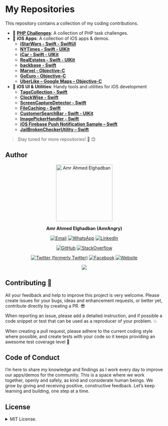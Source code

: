 # My Repositories  

This repository contains a collection of my coding contributions.  

- 📌 **[PHP Challenges](https://github.com/amrangry/PHP-Task-Assignment)**: A collection of PHP task challenges.
- 📱 **iOS Apps**: A collection of iOS apps & demos.
 	 - **[iStarWars - Swift - SwiftUI ](https://github.com/amrangry/iStarWars)**
  	 - **[NYTimes - Swift - UIKit](https://github.com/amrangry/NYTimes)**
  	 - **[iCar - Swift - UIKit](https://github.com/amrangry/iCar)**
  	 - **[RealEstates - Swift - UIKit](https://github.com/amrangry/RealEstates_demo)**
 	 - **[backbase - Swift](https://github.com/amrangry/backbase)**
 	 - **[Marvel - Objective-C](https://github.com/amrangry/Marvel_iOSApp)**  
 	 - **[GoEuro - Objective-C](https://github.com/amrangry/GoEuroDemo)**
 	 - **[UberLike – Google Maps – Objective-C](https://github.com/amrangry/GoogleMaps_ios_UberLike)**
- 🔧 **iOS UI & Utilities**: Handy tools and utilities for iOS development
	- **[TagsCollection - Swift](https://github.com/amrangry/TagsCollection)**
	- **[ClockWise - Swift](https://github.com/amrangry/ClockWise)**
   	- **[ScreenCaptureDetector - Swift](https://github.com/amrangry/ScreenCaptureDetector)**
	- **[FileCaching - Swift](https://github.com/amrangry/FileCaching)**
	- **[CustomerSearchBar - Swift - UIKit](https://github.com/amrangry/CustomerSearchBar)**
	- **[ImagePickerHandler - Swift](https://github.com/amrangry/ImagePickerHandler)**
	- **[iOS Firebase Push Notification Sample – Swift](https://github.com/amrangry/iOS_Firebase_PushNotification_Sample)**
	- **[JailBrokenCheckerUtility – Swift](https://github.com/amrangry/JailBrokenCheckerUtility)**

> Stay tuned for more repositories! 🚀  😊

## **Author**

<div align="center">
  <img src="https://avatars.githubusercontent.com/u/2900952?s=400&u=41c504ca200e2f92638fc630e8361da78296b35c&v=4" width="180" alt="Amr Ahmed Elghadban"/>

  **Amr Ahmed Elghadban (AmrAngry)**

[![Email](https://img.shields.io/badge/Email-Contact%20Me-red?logo=gmail)](mailto:amr.elghadban@gmail.com) [![WhatsApp](https://img.shields.io/badge/GitHub-Profile-blue?logo=whatsapp)](https://api.whatsapp.com/send/?phone=00971543233227&text=Hi%20&app_absent=0) [![LinkedIn](https://img.shields.io/badge/LinkedIn-Profile-blue?logo=linkedin)](https://www.linkedin.com/in/amrelghadban/)

[![GitHub](https://img.shields.io/badge/GitHub-Profile-blue?logo=github)](https://github.com/amrangry) [![StackOverflow](https://img.shields.io/badge/StackOverflow-Profile-orange?logo=stackoverflow)](https://stackoverflow.com/users/1316779/amrangry)

[![Twitter (formerly Twitter)](https://img.shields.io/badge/Twitter-Profile-blue?logo=twitter)](https://x.com/intent/follow?screen_name=amr_elghadban) [![Facebook](https://img.shields.io/badge/Facebook-Profile-blue?logo=facebook)](https://facebook.com/amr.elghadban) [![Website](https://img.shields.io/badge/Website-Visit%20Me-blue?logo=globe)](https://amrangry.github.io/)
       <div align="center" >
	       <a href = "https://www.buymeacoffee.com/amrangry">
		    <img src = "https://img.buymeacoffee.com/button-api/?text=Buy%20me%20a%20coffee&emoji=&slug=your-username&button_colour=FFDD00&font_colour=000000&font_family=Cookie&outline_colour=000000&coffee_colour=ffffff"/>
                </a>
       </div>
  <!--  [![Buy Me a Coffee](https://img.shields.io/badge/Buy%20Me%20a%20Coffee-Support%20Me-yellow?logo=buymeacoffee)](https://www.buymeacoffee.com/amrangry) -->
  <!--  [Email](mailto:amr.elghadban@gmail.com?subject=I%20checked%20your%20GitHub%20repo!): [amr.elghadban@gmail.com](mailto:amr.elghadban@gmail.com) -->
  <!-- [![Linkedin](https://img.shields.io/badge/Lets%20Connect%20via-LinkedIn-blue)](https://www.linkedin.com/in/amrelghadban/) -->
  <!-- [![X (formerly Twitter) Follow](https://img.shields.io/twitter/follow/amr_elghadban)](https://x.com/intent/follow?screen_name=amr_elghadban) -->
  
</div>

## **Contributing 🤘**

All your feedback and help to improve this project is very welcome. Please create issues for your bugs, ideas and enhancement requests, or better yet, contribute directly by creating a PR. 😎

When reporting an issue, please add a detailed instruction, and if possible a code snippet or test that can be used as a reproducer of your problem. 💥

When creating a pull request, please adhere to the current coding style where possible, and create tests with your code so it keeps providing an awesome test coverage level 💪

## **Code of Conduct**

I’m here to share my knowledge and findings as I work every day to improve our apps/demos for the community.
This is a space where we work together, openly and safely, as kind and considerate human beings.
We grow by giving and receiving positive, constructive feedback. 
Let’s keep learning and building, one step at a time.

## **License**

<details>
<summary>MIT License.</summary>
Distributed under MIT License.
Copyright 2025 © Amr Elghadban
</details>
